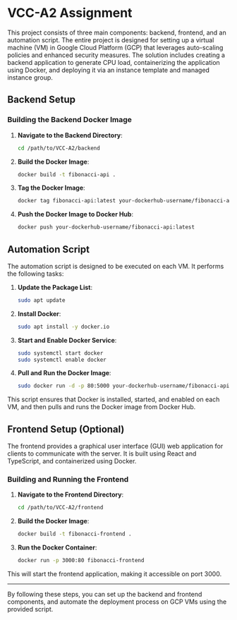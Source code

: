 # VCC-A2 Assignment

This project consists of three main components: backend, frontend, and an automation script. The entire project is designed for setting up a virtual machine (VM) in Google Cloud Platform (GCP) that leverages auto-scaling policies and enhanced security measures. The solution includes creating a backend application to generate CPU load, containerizing the application using Docker, and deploying it via an instance template and managed instance group.

## Backend Setup

### Building the Backend Docker Image

1. **Navigate to the Backend Directory**:

   ```bash
   cd /path/to/VCC-A2/backend
   ```

2. **Build the Docker Image**:

   ```bash
   docker build -t fibonacci-api .
   ```

3. **Tag the Docker Image**:

   ```bash
   docker tag fibonacci-api:latest your-dockerhub-username/fibonacci-api:latest
   ```

4. **Push the Docker Image to Docker Hub**:
   ```bash
   docker push your-dockerhub-username/fibonacci-api:latest
   ```

## Automation Script

The automation script is designed to be executed on each VM. It performs the following tasks:

1. **Update the Package List**:

   ```bash
   sudo apt update
   ```

2. **Install Docker**:

   ```bash
   sudo apt install -y docker.io
   ```

3. **Start and Enable Docker Service**:

   ```bash
   sudo systemctl start docker
   sudo systemctl enable docker
   ```

4. **Pull and Run the Docker Image**:
   ```bash
   sudo docker run -d -p 80:5000 your-dockerhub-username/fibonacci-api:latest
   ```

This script ensures that Docker is installed, started, and enabled on each VM, and then pulls and runs the Docker image from Docker Hub.

## Frontend Setup (Optional)

The frontend provides a graphical user interface (GUI) web application for clients to communicate with the server. It is built using React and TypeScript, and containerized using Docker.

### Building and Running the Frontend

1. **Navigate to the Frontend Directory**:

   ```bash
   cd /path/to/VCC-A2/frontend
   ```

2. **Build the Docker Image**:

   ```bash
   docker build -t fibonacci-frontend .
   ```

3. **Run the Docker Container**:
   ```bash
   docker run -p 3000:80 fibonacci-frontend
   ```

This will start the frontend application, making it accessible on port 3000.

---

By following these steps, you can set up the backend and frontend components, and automate the deployment process on GCP VMs using the provided script.
